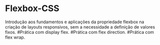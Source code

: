 # Flexbox-CSS
Introdução aos fundamentos e aplicações da propriedade flexbox na criação de layouts responsivos, sem a necessidade a definição de valores fixos.
#Prática com display flex.
#Prática com flex direction.
#Prática com flex wrap.

